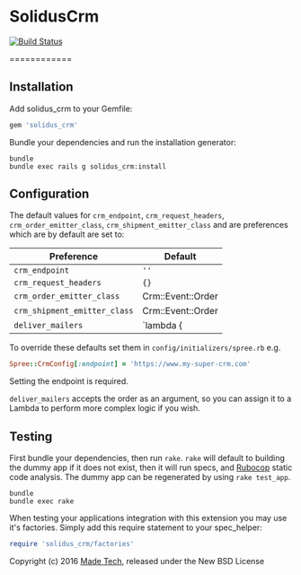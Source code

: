 SolidusCrm
==========

[![Build Status](https://travis-ci.org/madetech/solidus_crm.svg?branch=master)](https://travis-ci.org/madetech/solidus_crm)

============

Installation
------------

Add solidus_crm to your Gemfile:

```ruby
gem 'solidus_crm'
```

Bundle your dependencies and run the installation generator:

```shell
bundle
bundle exec rails g solidus_crm:install
```

Configuration
-------------
The default values for `crm_endpoint`, `crm_request_headers`, `crm_order_emitter_class`, `crm_shipment_emitter_class` and are preferences which are by default are set to:

| Preference                   | Default                   |
|------------------------------|---------------------------|
| `crm_endpoint`               | `''`                      |
| `crm_request_headers`        | `{}`                      |
| `crm_order_emitter_class`    | Crm::Event::Order         |
| `crm_shipment_emitter_class` | Crm::Event::Order         |
| `deliver_mailers`            | `lambda { |order| true }` |

To override these defaults set them in `config/initializers/spree.rb` e.g.

```ruby
Spree::CrmConfig[:endpoint] = 'https://www.my-super-crm.com'
```

Setting the endpoint is required.

`deliver_mailers` accepts the order as an argument, so you can assign it to a Lambda to perform more complex logic if you wish.

Testing
-------

First bundle your dependencies, then run `rake`. `rake` will default to building the dummy app if it does not exist, then it will run specs, and [Rubocop](https://github.com/bbatsov/rubocop) static code analysis. The dummy app can be regenerated by using `rake test_app`.

```shell
bundle
bundle exec rake
```

When testing your applications integration with this extension you may use it's factories.
Simply add this require statement to your spec_helper:

```ruby
require 'solidus_crm/factories'
```

Copyright (c) 2016 [Made Tech](https://www.madetech.com), released under the New BSD License

